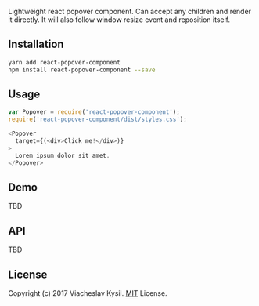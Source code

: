 Lightweight react popover component. Can accept any children and render it directly. It will also follow window resize event and reposition itself.

## Installation

```bash
yarn add react-popover-component
npm install react-popover-component --save
```

## Usage

```js
var Popover = require('react-popover-component');
require('react-popover-component/dist/styles.css');

<Popover
  target={(<div>Click me!</div>)}
>
  Lorem ipsum dolor sit amet.
</Popover>
```

## Demo

TBD

## API

TBD

## License

Copyright (c) 2017 Viacheslav Kysil. [MIT](LICENSE) License.

